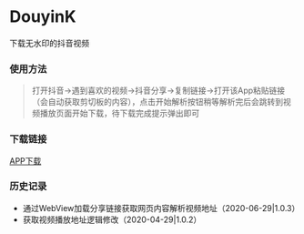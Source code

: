 # DouyinK

下载无水印的抖音视频

### 使用方法

> 打开抖音->遇到喜欢的视频->抖音分享->复制链接->打开该App粘贴链接（会自动获取剪切板的内容），点击开始解析按钮稍等解析完后会跳转到视频播放页面开始下载，待下载完成提示弹出即可

### 下载链接

[APP下载](https://gitee.com/haowenhello/DouyinK/raw/master/apks/douyink.apk)

### 历史记录

- 通过WebView加载分享链接获取网页内容解析视频地址（2020-06-29|1.0.3）
- 获取视频播放地址逻辑修改（2020-04-29|1.0.2）